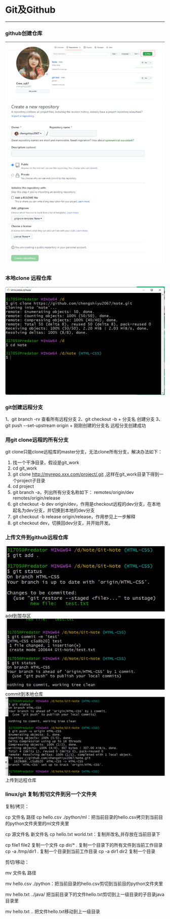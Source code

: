 # Git及Github
---

### github创建仓库
![](images/1.png)
![](images/2.png)
### 本地clone 远程仓库
![](images/3.png)

### git创建远程分支
1、git branch -rv 查看所有远程分支
2、git checkout -b + 分支名   创建分支
3、git push --set-upstream origin + 刚刚创建的分支名  远程分支创建成功

### 用git clone远程的所有分支
git clone只能clone远程库的master分支，无法clone所有分支，解决办法如下：
1. 找一个干净目录，假设是git_work
2. cd git_work
3. git clone http://myrepo.xxx.com/project/.git ,这样在git_work目录下得到一个project子目录
4. cd project
5. git branch -a，列出所有分支名称如下：
remotes/origin/dev
remotes/origin/release
6. git checkout -b dev origin/dev，作用是checkout远程的dev分支，在本地起名为dev分支，并切换到本地的dev分支
7. git checkout -b release origin/release，作用参见上一步解释
8. git checkout dev，切换回dev分支，并开始开发。
   
### 上传文件到github远程仓库
![](images/4.png)
add到暂存区
![](images/5.png)
commit到本地仓库
![](images/6.png)
上传到远程仓库

### linux/git 复制/剪切文件到另一个文件夹
复制/拷贝：

cp  文件名  路径      cp  hello.csv  ./python/ml：把当前目录的hello.csv拷贝到当前目的python文件夹里的ml文件夹里

cp 源文件名  新文件名   cp  hello.txt   world.txt：复制并改名,并存放在当前目录下  

cp file1 file2 复制一个文件 
cp dir/* . 复制一个目录下的所有文件到当前工作目录 
cp -a /tmp/dir1 . 复制一个目录到当前工作目录 
cp -a dir1 dir2 复制一个目录 

剪切/移动：

mv 文件名 路径

mv hello.csv ./python：把当前目录的hello.csv剪切到当前目的python文件夹里

mv  hello.txt  ../java/   把当前目录下的文件hello.txt剪切到上一级目录的子目录java目录里

mv  hello.txt  ..     把文件hello.txt移动到上一级目录